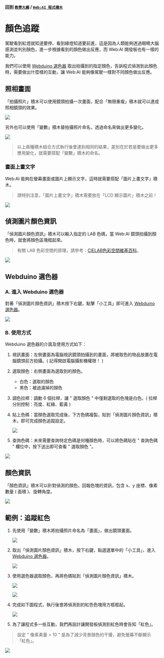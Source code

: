 #### 回到 [`教學大綱`](https://md.kingkit.codes/s/siSKyknlU) / [`Web:AI 程式積木`](https://md.kingkit.codes/s/X4vMmbtp_)

# 顏色追蹤

駕駛看到紅燈就知道要停、看到綠燈知道要前進，這是因為人類能夠透過眼睛大腦感測並判別顏色，進一步根據看到的顏色做出反應，而 Web:AI 開發板也有一樣的能力。

我們可以使用 [Webduino 選色器](https://ai-blockly.webduino.io/pickerLABColor.html) 取出拍攝到的指定顏色，告訴程式偵測到此顏色時，需要做出什麼樣的互動，讓 Web:AI 能夠像駕駛一樣對不同顏色做出反應。

## 照相畫面

「拍攝照片」積木可以使用鏡頭拍攝一次畫面，配合「無限重複」積木就可以達成照相鏡頭的效果。

![](../../assets/images/upload_e5f0e28421cf299a02c56d80badc8485.png)

另外也可以使用「變數」積木替拍攝照片命名，透過命名來做出更多變化。

![](../../assets/images/upload_2630972dadc38129eb09e64e7d262658.png)

> 以上兩種積木組合方式執行後會達到相同的結果，差別在於若是要做出更多應用變化，就需要搭配「變數」積木的命名。

### 畫面上畫文字

Web:AI 能夠在螢幕畫面或圖片上顯示文字，這時就需要搭配「圖片上畫文字」積木。

> 請特別注意，「圖片上畫文字」積木需要放在「LCD 顯示圖片」積木之前！

![](../../assets/images/upload_d4fc3f4eca1a16281c9aade6bb111715.png)

## 偵測圖片顏色資訊

「偵測圖片顏色資訊」積木可以輸入指定的 LAB 色碼，當 Web:AI 鏡頭拍攝到顏色時，就會將顏色區塊框起來。

> 有關 LAB 色彩空間的原理，請參考：[CIELAB色彩空間維基百科](https://zh.wikipedia.org/wiki/CIELAB%E8%89%B2%E5%BD%A9%E7%A9%BA%E9%97%B4)。

![](../../assets/images/upload_61b20aeccd46f1fe52779a90f8f9d647.png)

## Webduino 選色器

### A. 進入 Webduino 選色器

對著「偵測圖片顏色資訊」積木按下右鍵，點擊「小工具」即可進入 [Webduino 選色器](https://ai-blockly-staging.webduino.io/pickerLABColor.html)。

![](../../assets/images/upload_9077f489b8b1b0a15a75af2fe6e84cd3.png)

### B. 使用方式

Webduino 選色器的介面及使用方式如下：

1. 視訊畫面：左側畫面為電腦視訊鏡頭拍攝到的畫面，將被取色的物品放置在電腦鏡頭前方拍攝。( 記得開啟電腦攝影機權限！ )

2. 選取顏色：右側畫面為選取到的顏色。
    - 白色：選取的顏色
    - 黑色：被過濾掉的顏色

3. 調色拉桿：調動 6 個拉桿，讓 " 選取顏色 " 中僅剩選取的色塊是白色。( 拉桿分別控制：亮度、紅綠、藍黃 )

4.  貼上色碼：當顏色選取完成後，下方色碼複製，貼到「偵測圖片顏色資訊」積木，即可完成顏色追蹤設定。

    ![](../../assets/images/upload_a015678533396a35f35660849309191f.png)

5. 查詢色碼：未來需要查詢特定色碼是何種顏色時，可以將色碼貼在 " 查詢色碼 " 欄位中，按下送出即可查看 " 選取顏色 "。

![](../../assets/images/upload_4a10bebb64d2c24232564e6b91ee8f02.png)

## 顏色資訊

「顏色資訊」積木可以針對偵測的顏色，回報色塊的資訊，包含 x、y 座標、像素數量 ( 面積 )、旋轉角度。

![](../../assets/images/upload_84cfa79bb468cf2f222ac47638c45c60.png)

## 範例：追蹤紅色

1. 先使用「變數」積木將拍攝照片命名為「畫面」，做出鏡頭畫面。

    ![](../../assets/images/upload_f345072205d970e61952b802116f042a.png)

2. 取出「偵測圖片顏色資訊」積木，按下右鍵，點選選單中的「小工具」，進入 [Webduino 選色器](https://ai-blockly.webduino.io/pickerLABColor.html)。

   ![](../../assets/images/upload_43053bf19337e8d198e460ae27143bd5.jpg)

3. 使用選色器選取顏色，再將色碼貼到「偵測圖片顏色資訊」積木。

    ![](../../assets/images/upload_2f8e15572550d5f43c0416f9159f09f1.png)

    ![](../../assets/images/upload_3d56af3a2fc819eca79074beb9fb3571.jpg)

4. 完成如下圖程式，執行後會將偵測到的紅色色塊用方框框起。

    ![](../../assets/images/upload_206b75c80eed346c430a3ae416bfeaf7.png)

5. 為了讓程式多一些互動，我們再設計讓開發板偵測到紅色時會告知「紅色」。

> 設定 " 像素素量 > 10 " 是為了減少背景顏色的干擾，避免螢幕不斷顯示「紅色」。

![](../../assets/images/upload_d30129fcd502c93120c41870009539ff.png)
